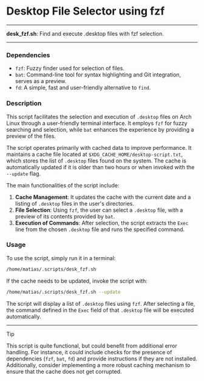 # Desktop File Selector using fzf

---

**desk_fzf.sh**: Find and execute .desktop files with fzf selection.

---

### Dependencies

- `fzf`: Fuzzy finder used for selection of files.
- `bat`: Command-line tool for syntax highlighting and Git integration, serves as a preview.
- `fd`: A simple, fast and user-friendly alternative to `find`.

### Description

This script facilitates the selection and execution of `.desktop` files on Arch Linux through a user-friendly terminal interface. It employs `fzf` for fuzzy searching and selection, while `bat` enhances the experience by providing a preview of the files. 

The script operates primarily with cached data to improve performance. It maintains a cache file located at `$XDG_CACHE_HOME/desktop-script.txt`, which stores the list of `.desktop` files found on the system. The cache is automatically updated if it is older than two hours or when invoked with the `--update` flag.

The main functionalities of the script include:

1. **Cache Management**: It updates the cache with the current date and a listing of `.desktop` files in the user's directories. 
2. **File Selection**: Using `fzf`, the user can select a `.desktop` file, with a preview of its contents provided by `bat`.
3. **Execution of Commands**: After selection, the script extracts the `Exec` line from the chosen `.desktop` file and runs the specified command.

### Usage

To use the script, simply run it in a terminal:

```bash
/home/matias/.scripts/desk_fzf.sh
```

If the cache needs to be updated, invoke the script with:

```bash
/home/matias/.scripts/desk_fzf.sh --update
```

The script will display a list of `.desktop` files using `fzf`. After selecting a file, the command defined in the `Exec` field of that `.desktop` file will be executed automatically.

---

> [!TIP]  
> This script is quite functional, but could benefit from additional error handling. For instance, it could include checks for the presence of dependencies (`fzf`, `bat`, `fd`) and provide instructions if they are not installed. Additionally, consider implementing a more robust caching mechanism to ensure that the cache does not get corrupted.